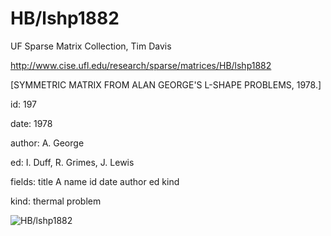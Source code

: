 # HB/lshp1882

 UF Sparse Matrix Collection, Tim Davis

 http://www.cise.ufl.edu/research/sparse/matrices/HB/lshp1882

 [SYMMETRIC MATRIX FROM ALAN GEORGE'S L-SHAPE PROBLEMS, 1978.]

 id: 197

 date: 1978

 author: A. George

 ed: I. Duff, R. Grimes, J. Lewis

 fields: title A name id date author ed kind

 kind: thermal problem

![HB/lshp1882](http://www2.research.att.com/~yifanhu/GALLERY/GRAPHS/GIF_SMALL/HB@lshp1882.gif)